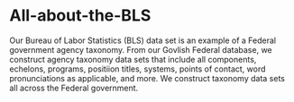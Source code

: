 # All-about-the-BLS
Our Bureau of Labor Statistics (BLS) data set is an example of a Federal government agency taxonomy.
	From our Govlish Federal database, we construct agency taxonomy data sets that include all components, echelons, programs, positiion titles, systems, points of contact, word pronunciations as applicable, and more. We construct taxonomy data sets all across the Federal government.

